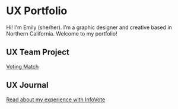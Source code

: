 # UX Portfolio

Hi! I'm Emily (she/her). I’m a graphic designer and creative based in Northern California. Welcome to my portfolio!

## UX Team Project

[Voting Match](https://github.com/UsabilityEngineering/VotingMatch/)

## UX Journal

[Read about my experience with InfoVote](j01/)
